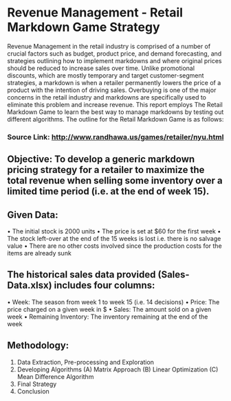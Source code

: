 # Revenue Management - Retail Markdown Game Strategy

Revenue Management in the retail industry is comprised of a number of crucial factors such as budget, product price, and demand forecasting, and strategies outlining how to implement markdowns and where original prices should be reduced to increase sales over time. Unlike promotional discounts, which are mostly temporary and target customer-segment strategies, a markdown is when a retailer permanently lowers the price of a product with the intention of driving sales. Overbuying is one of the major concerns in the retail industry and markdowns are specifically used to eliminate this problem and increase revenue. This report employs The Retail Markdown Game to learn the best way to manage markdowns by testing out different algorithms. 
The outline for the Retail Markdown Game is as follows:

### Source Link: http://www.randhawa.us/games/retailer/nyu.html

## Objective: To develop a generic markdown pricing strategy for a retailer to maximize the total revenue when selling some inventory over a limited time period (i.e. at the end of week 15).

## Given Data:
• The initial stock is 2000 units
• The price is set at $60 for the first week
• The stock left-over at the end of the 15 weeks is lost i.e. there is no salvage value
• There are no other costs involved since the production costs for the items are already sunk

## The historical sales data provided (Sales-Data.xlsx) includes four columns:
• Week: The season from week 1 to week 15 (i.e. 14 decisions)
• Price: The price charged on a given week in $
• Sales: The amount sold on a given week
• Remaining Inventory: The inventory remaining at the end of the week

## Methodology:
1. Data Extraction, Pre-processing and Exploration
2. Developing Algorithms
	(A) Matrix Approach
	(B) Linear Optimization
	(C) Mean Difference Algorithm
3. Final Strategy 
4. Conclusion
